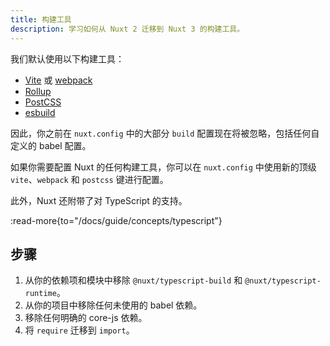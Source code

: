 ```yaml
---
title: 构建工具
description: 学习如何从 Nuxt 2 迁移到 Nuxt 3 的构建工具。
---
```


我们默认使用以下构建工具：

- [Vite](https://vitejs.dev) 或 [webpack](https://webpack.js.org)
- [Rollup](https://rollupjs.org)
- [PostCSS](https://postcss.org)
- [esbuild](https://esbuild.github.io)

因此，你之前在 `nuxt.config` 中的大部分 `build` 配置现在将被忽略，包括任何自定义的 babel 配置。

如果你需要配置 Nuxt 的任何构建工具，你可以在 `nuxt.config` 中使用新的顶级 `vite`、`webpack` 和 `postcss` 键进行配置。

此外，Nuxt 还附带了对 TypeScript 的支持。

:read-more{to="/docs/guide/concepts/typescript"}

## 步骤

1. 从你的依赖项和模块中移除 `@nuxt/typescript-build` 和 `@nuxt/typescript-runtime`。
2. 从你的项目中移除任何未使用的 babel 依赖。
3. 移除任何明确的 core-js 依赖。
4. 将 `require` 迁移到 `import`。

<!-- TODO: 启用 webpack 构建器 -->

